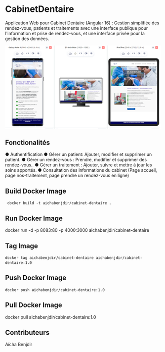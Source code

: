 # CabinetDentaire

Application Web pour Cabinet Dentaire (Angular 16) : Gestion simplifiée des rendez-vous, patients et traitements avec une interface publique pour l'information et prise de rendez-vous, et une interface privée pour la gestion des données. 




![](https://github.com/AichaBenjdir/Cabinet-Dentaire/blob/665727fb8d7f27c29b9eccf8be8f897cccd8b4f5/Cabinet%20dentaire.png)






## Fonctionalités

● Authentification 
● Gérer un patient: Ajouter, modifier et supprimer un patient.
● Gérer un rendez-vous : Prendre, modifier et supprimer des rendez-vous..
● Gérer un traitement : Ajouter, suivre et mettre à jour les soins apportés.
● Consultation des informations du cabinet (Page accueil, page nos-traitement, page prendre un rendez-vous en ligne) 


## Build Docker Image

     docker build -t aichabenjdir/cabinet-dentaire .

## Run Docker Image

  docker run -d -p 8083:80 -p 4000:3000 aichabenjdir/cabinet-dentaire

## Tag Image

    docker tag aichabenjdir/cabinet-dentaire aichabenjdir/cabinet-dentaire:1.0

## Push Docker Image

    docker push aichabenjdir/cabinet-dentaire:1.0

## Pull Docker Image

   docker pull aichabenjdir/cabinet-dentaire:1.0
   
## Contributeurs
  Aïcha Benjdir 

